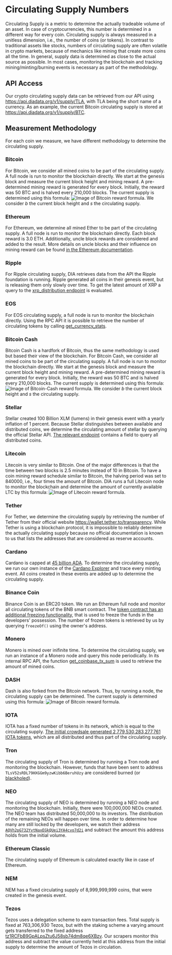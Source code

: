 # Circulating Supply Numbers

Circulating Supply is a metric to determine the actually tradeable volume of an asset.
In case of cryptocurrencies, this number is determined in a different way for every coin.
Circulating supply is always measured in a unitless dimension, i.e., the number of coins (or tokens).
In contrast to traditional assets like stocks, numbers of circulating supply are often volatile in crypto markets, because of mechanics like mining that create more coins all the time.
In general, supply data is determined as close to the actual source as possible.
In most cases, monitoring the blockchain and tracking mining/minting/burning events is necessary as part of the methodology.

## API Access
Our crypto circulating supply data can be retrieved from our API using <https://api.diadata.org/v1/supply/TLA>, with TLA being the short name of a currency.
As an example, the current Bitcoin circulating supply is stored at <https://api.diadata.org/v1/supply/BTC>.

## Measurement Methodology
For each coin we measure, we have different methodology to determine the circulating supply.

### Bitcoin
For Bitcoin, we consider all mined coins to be part of the circulating supply.
A full node is run to monitor the blockchain directly.
We start at the genesis block and measure the current block height and mining reward.
A pre-determined mining reward is generated for every block.
Initially, the reward was 50 BTC and is halved every 210,000 blocks.
The current supply is determined using this formula: ![Image of Bitcoin reward formula](https://latex.codecogs.com/png.latex?\large&space;s=\sum_{n=0}^{b}{\frac{50}{2^{\lfloor\frac{n}{210000}\rfloor}}}).
We consider *b* the current block height and *s* the circulating supply.

### Ethereum
For Ethereum, we determine all mined Ether to be part of the circulating supply.
A full node is run to monitor the blockchain directly.
Each block reward is 3.0 ETH.
Additionally, uncle block rewards are considered and added to the result.
More details on uncle blocks and their influence on mining reward can be found [in the Ethereum documentation](https://github.com/ethereum/wiki/wiki/Mining#mining-rewards).

### Ripple
For Ripple circulating supply, DIA retrieves data from the API the Ripple foundation is running.
Ripple generated all coins in their genesis event, but is releasing them only slowly over time.
To get the latest amount of XRP a query to the [xrp_distribution endpoint](https://data.ripple.com/v2/network/xrp_distribution?limit=1&descending=true) is evaluated.

### EOS
For EOS circulating supply, a full node is run to monitor the blockchain directly.
Using the RPC API it is possible to retrieve the number of circulating tokens by calling [get_currency_stats](https://developers.eos.io/eosio-nodeos/reference#get_currency_stats).

### Bitcoin Cash
Bitcoin Cash is a hardfork of Bitcoin, thus the same methodology is used but based their view of the blockchain.
For Bitcoin Cash, we consider all mined coins to be part of the circulating supply.
A full node is run to monitor the blockchain directly.
We start at the genesis block and measure the current block height and mining reward.
A pre-determined mining reward is generated for every block.
Initially, the reward was 50 BTC and is halved every 210,000 blocks.
The current supply is determined using this formula: ![Image of Bitcoin-Cash reward formula](https://latex.codecogs.com/png.latex?\large&space;s=\sum_{n=0}^{b}{\frac{50}{2^{\lfloor\frac{n}{210000}\rfloor}}}).
We consider *b* the current block height and *s* the circulating supply.

### Stellar
Stellar created 100 Billion XLM (lumens) in their genesis event with a yearly inflation of 1 percent.
Because Stellar distinguishes between available and distributed coins, we determine the circulating amount of stellar by querying the official Stellar API.
[The relevant endpoint](https://dashboard.stellar.org/api/lumens) contains a field to query all distributed coins.

### Litecoin
Litecoin is very similar to Bitcoin.
One of the major differences is that the time between two blocks is 2.5 minutes instead of 10 in Bitcoin.
To have a coin mining reward schedule similar to Bitcoin, the halving period was set to 840000, i.e., four times the amount of Bitcoin.
DIA runs a full Litecoin node to monitor the blockchain and determine the amount of currently available LTC by this formula: ![Image of Litecoin reward formula](https://latex.codecogs.com/png.latex?\large&space;s=\sum_{n=0}^{b}{\frac{50}{2^{\lfloor\frac{n}{840000}\rfloor}}}).

### Tether
For Tether, we determine the circulating supply by retrieving the number of Tether from their official website <https://wallet.tether.to/transparency>.
While Tether is using a blockchain protocol, it is impossible to reliably determine the actually circulating supply because no official documentation is known to us that lists the addresses that are considered as reserve accounts.

### Cardano
Cardano is capped at [45 billion ADA](https://cardanodocs.com/cardano/monetary-policy/).
To determine the circulating supply, we run our own instance of the [Cardano Explorer](https://github.com/diadata-org/cardano-explorer-docker) and trace every minting event.
All coins created in these events are added up to determine the circulating supply.

### Binance Coin
Binance Coin is an ERC20 token.
We run an Ethereum full node and monitor all circulating tokens of the BNB smart contract.
The [token contract has an additional freezing functionality](https://info.binance.com/en/currencies/binance-coin), that is used to freeze the funds in the developers' possession.
The number of frozen tokens is retrieved by us by querying `freezeOf()` using the owner's address.

### Monero
Monero is mined over inifinite time.
To determine the circulating supply, we run an instance of a Monero node and query this node periodically.
In its internal RPC API, the function [get_coinbase_tx_sum](https://getmonero.org/resources/developer-guides/daemon-rpc.html#get_coinbase_tx_sum) is used to retrieve the amount of mined coins.

### DASH
Dash is also forked from the Bitcoin network.
Thus, by running a node, the circulating supply can be determined.
The current supply is determined using this formula: ![Image of Bitcoin reward formula](https://latex.codecogs.com/png.latex?\large&space;s=\sum_{n=0}^{b}{\frac{50}{2^{\lfloor\frac{n}{210000}\rfloor}}}).

### IOTA
IOTA has a fixed number of tokens in its network, which is equal to the circulating supply.
[The initial crowdsale generated 2,779,530,283,277,761 IOTA tokens](https://docs.iota.org/introduction/iota-token/the-iota-token), which are all distributed and thus part of the circulating supply.

### Tron
The circulating supply of Tron is determined by running a Tron node and monitoring the blockchain.
However, funds that have been sent to address `TLsV52sRDL79HXGGm9yzwKibb6BeruhUzy` are considered burned (or [blackholed](https://github.com/tronprotocol/wiki/blob/master/docs/Technical_Overview_of_TRON.rst)).

### NEO
The circulating supply of NEO is determined by running a NEO node and monitoring the blockchain.
Initially, there were 100,000,000 NEOs created.
The NEO team has distributed 50,000,000 to its investors.
The distribution of the remaining NEOs will happen over time.
In order to determine how many are still locked by the developers, we watch their address [`AQVh2pG732YvtNaxEGkQUei3YA4cvo7d2i`](https://neotracker.io/address/AQVh2pG732YvtNaxEGkQUei3YA4cvo7d2i)
and subtract the amount this address holds from the initial volume.

### Ethereum Classic
The circulating supply of Ethereum is calculated exactly like in case of Ethereum.

### NEM
NEM has a fixed circulating supply of 8,999,999,999 coins, that were created in the genesis event.

### Tezos
Tezos uses a delegation scheme to earn transaction fees.
Total supply is fixed at 763,306,930 Tezos, but with the staking scheme a varying amount gets transferred to the fixed address [tz1RCFbB9GpALpsZtu6J58sb74dm8qe6XBzv](https://tzscan.io/tz1RCFbB9GpALpsZtu6J58sb74dm8qe6XBzv).
Our scrapers monitor this address and subtract the value currently held at this address from the initial supply to determine the amount of Tezos in circulation.
